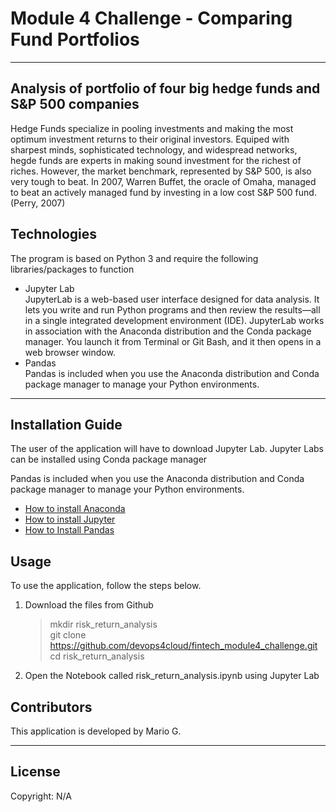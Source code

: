 # Module 4 Challenge - Comparing Fund Portfolios
---

## Analysis of portfolio of four big hedge funds and S&P 500 companies

Hedge Funds specialize in pooling investments and making the most optimum investment returns to their original investors. Equiped with sharpest minds, sophisticated technology, and widespread networks, hegde funds are experts in making sound investment for the richest of riches. However, the market benchmark, represented by S&P 500, is also very tough to beat. In 2007, Warren Buffet, the oracle of Omaha, managed to beat an actively managed fund by investing in a low cost S&P 500 fund. (Perry, 2007) 


## Technologies

The program is based on Python 3 and require the following libraries/packages to function

- Jupyter Lab <br>
    JupyterLab is a web-based user interface designed for data analysis. It lets you write and run Python programs and then review the results—all in a single integrated development environment (IDE). JupyterLab works in association with the Anaconda distribution and the Conda package manager. You launch it from Terminal or Git Bash, and it then opens in a web browser window. 
- Pandas <br>
    Pandas is included when you use the Anaconda distribution and Conda package manager to manage your Python environments.

---

## Installation Guide

The user of the application will have to download Jupyter Lab. Jupyter Labs can be installed using Conda package manager

Pandas is included when you use the Anaconda distribution and Conda package manager to manage your Python environments.


   - [How to install Anaconda](https://docs.continuum.io/free/anaconda/install/) 
   - [How to install Jupyter ](https://jupyterlab.readthedocs.io/en/stable/getting_started/installation.html) 
   - [How to Install Pandas](https://pandas.pydata.org/pandas-docs/stable/getting_started/install.html) 
   

## Usage

To use the application, follow the steps below.

1. Download the files from Github
    > mkdir risk_return_analysis <br>
    > git clone https://github.com/devops4cloud/fintech_module4_challenge.git <br>
    > cd risk_return_analysis <br>

2. Open the Notebook called risk_return_analysis.ipynb using Jupyter Lab

## Contributors

This application is developed by Mario G.

---

## License

Copyright: N/A